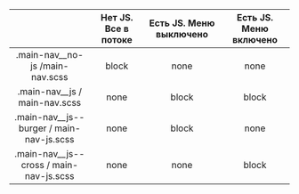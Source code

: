 |                       | Нет JS. Все в потоке | Есть JS. Меню выключено | Есть JS. Меню включено |
|:---------------------:|:--------------------:|:-----------------------:|:----------------------:|
| .main-nav__no-js  /main-nav.scss     |         block        |           none          |          none          |
| .main-nav__js   / main-nav.scss      |         none         |          block          |          block         |
| .main-nav__js--burger / main-nav-js.scss |         none         |          block          |          none          | main-nav-js.scss
| .main-nav__js--cross / main-nav-js.scss  |         none         |           none          |          block         | main-nav-js.scss
